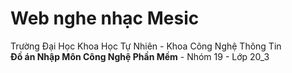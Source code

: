 # Web nghe nhạc Mesic
Trường Đại Học Khoa Học Tự Nhiên - Khoa Công Nghệ Thông Tin\
**Đồ án Nhập Môn Công Nghệ Phần Mềm** - Nhóm 19 - Lớp 20_3

